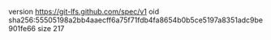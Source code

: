 version https://git-lfs.github.com/spec/v1
oid sha256:55505198a2bb4aaecff6a75f71fdb4fa8654b0b5ce5197a8351adc9be901fe66
size 217

